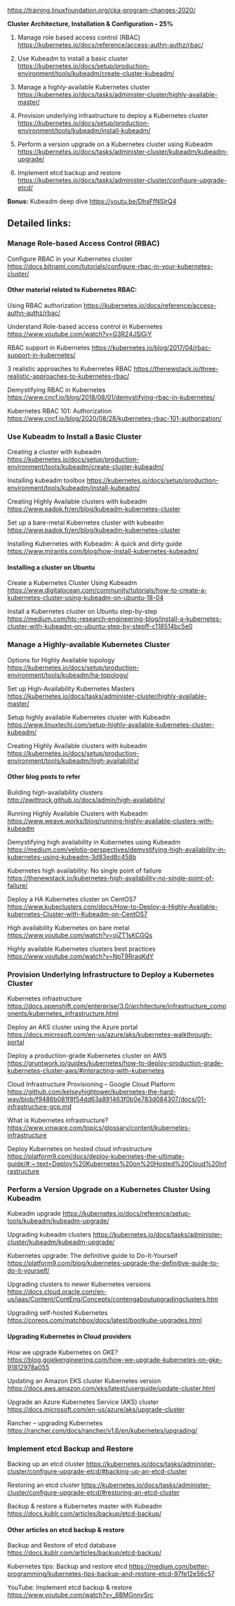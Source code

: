 https://training.linuxfoundation.org/cka-program-changes-2020/


**Cluster Architecture, Installation & Configuration – 25%**

1. Manage role based access control (RBAC)
https://kubernetes.io/docs/reference/access-authn-authz/rbac/

2. Use Kubeadm to install a basic cluster
https://kubernetes.io/docs/setup/production-environment/tools/kubeadm/create-cluster-kubeadm/


3. Manage a highly-available Kubernetes cluster
https://kubernetes.io/docs/tasks/administer-cluster/highly-available-master/


4. Provision underlying infrastructure to deploy a Kubernetes cluster
https://kubernetes.io/docs/setup/production-environment/tools/kubeadm/install-kubeadm/

5. Perform a version upgrade on a Kubernetes cluster using Kubeadm
https://kubernetes.io/docs/tasks/administer-cluster/kubeadm/kubeadm-upgrade/

6. Implement etcd backup and restore
https://kubernetes.io/docs/tasks/administer-cluster/configure-upgrade-etcd/

**Bonus:**
Kubeadm deep dive
https://youtu.be/DhsFfNSIrQ4


## Detailed links:


### Manage Role-based Access Control (RBAC)
Configure RBAC in your Kubernetes cluster
https://docs.bitnami.com/tutorials/configure-rbac-in-your-kubernetes-cluster/


#### Other material related to Kubernetes RBAC:

Using RBAC authorization
https://kubernetes.io/docs/reference/access-authn-authz/rbac/

Understand Role-based access control in Kubernetes
https://www.youtube.com/watch?v=G3R24JSlGjY

RBAC support in Kubernetes
https://kubernetes.io/blog/2017/04/rbac-support-in-kubernetes/


3 realistic approaches to Kubernetes RBAC
https://thenewstack.io/three-realistic-approaches-to-kubernetes-rbac/


Demystifying RBAC in Kubernetes
https://www.cncf.io/blog/2018/08/01/demystifying-rbac-in-kubernetes/


Kubernetes RBAC 101: Authorization
https://www.cncf.io/blog/2020/08/28/kubernetes-rbac-101-authorization/

### Use Kubeadm to Install a Basic Cluster

Creating a cluster with kubeadm
https://kubernetes.io/docs/setup/production-environment/tools/kubeadm/create-cluster-kubeadm/

Installing kubeadm toolbox
https://kubernetes.io/docs/setup/production-environment/tools/kubeadm/install-kubeadm/

Creating Highly Available clusters with kubeadm
https://www.padok.fr/en/blog/kubeadm-kubernetes-cluster

Set up a bare-metal Kubernetes cluster with kubeadm
https://www.padok.fr/en/blog/kubeadm-kubernetes-cluster

Installing Kubernetes with Kubeadm: A quick and dirty guide
https://www.mirantis.com/blog/how-install-kubernetes-kubeadm/

#### Installing a cluster on Ubuntu

Create a Kubernetes Cluster Using Kubeadm
https://www.digitalocean.com/community/tutorials/how-to-create-a-kubernetes-cluster-using-kubeadm-on-ubuntu-18-04

Install a Kubernetes cluster on Ubuntu step-by-step
https://medium.com/htc-research-engineering-blog/install-a-kubernetes-cluster-with-kubeadm-on-ubuntu-step-by-stepff-c118514bc5e0

### Manage a Highly-available Kubernetes Cluster

Options for Highly Available topology
https://kubernetes.io/docs/setup/production-environment/tools/kubeadm/ha-topology/

Set up High-Availability Kubernetes Masters
https://kubernetes.io/docs/tasks/administer-cluster/highly-available-master/

Setup highly available Kubernetes cluster with Kubeadm
https://www.linuxtechi.com/setup-highly-available-kubernetes-cluster-kubeadm/

Creating Highly Available clusters with kubeadm
https://kubernetes.io/docs/setup/production-environment/tools/kubeadm/high-availability/


#### Other blog posts to refer

Building high-availability clusters
http://pwittrock.github.io/docs/admin/high-availability/

Running Highly Available Clusters with Kubeadm
https://www.weave.works/blog/running-highly-available-clusters-with-kubeadm

Demystifying high availability in Kubernetes using Kubeadm
https://medium.com/velotio-perspectives/demystifying-high-availability-in-kubernetes-using-kubeadm-3d83ed8c458b

Kubernetes high availability: No single point of failure
https://thenewstack.io/kubernetes-high-availability-no-single-point-of-failure/

Deploy a HA Kubernetes cluster on CentOS7
https://www.kubeclusters.com/docs/How-to-Deploy-a-Highly-Available-kubernetes-Cluster-with-Kubeadm-on-CentOS7

High availability Kubernetes on bare metal
https://www.youtube.com/watch?v=ojZT1sKCGQs

Highly available Kubernetes clusters best practices
https://www.youtube.com/watch?v=NpT9RraqKdY

### Provision Underlying Infrastructure to Deploy a Kubernetes Cluster

Kubernetes infrastructure
https://docs.openshift.com/enterprise/3.0/architecture/infrastructure_components/kubernetes_infrastructure.html

Deploy an AKS cluster using the Azure portal
https://docs.microsoft.com/en-us/azure/aks/kubernetes-walkthrough-portal

Deploy a production-grade Kubernetes cluster on AWS
https://gruntwork.io/guides/kubernetes/how-to-deploy-production-grade-kubernetes-cluster-aws/#interacting-with-kubernetes

Cloud Infrastructure Provisioning – Google Cloud Platform
https://github.com/kelseyhightower/kubernetes-the-hard-way/blob/f9486b081f8f54dd63a891463f0b0e783d084307/docs/01-infrastructure-gcp.md


What is Kubernetes infrastructure?
https://www.vmware.com/topics/glossary/content/kubernetes-infrastructure

Deploy Kubernetes on hosted cloud infrastructure
https://platform9.com/docs/deploy-kubernetes-the-ultimate-guide/#:~:text=Deploy%20Kubernetes%20on%20Hosted%20Cloud%20Infrastructure

### Perform a Version Upgrade on a Kubernetes Cluster Using Kubeadm

Kubeadm upgrade
https://kubernetes.io/docs/reference/setup-tools/kubeadm/kubeadm-upgrade/

Upgrading kubeadm clusters
https://kubernetes.io/docs/tasks/administer-cluster/kubeadm/kubeadm-upgrade/

Kubernetes upgrade: The definitive guide to Do-It-Yourself
https://platform9.com/blog/kubernetes-upgrade-the-definitive-guide-to-do-it-yourself/

Upgrading clusters to newer Kubernetes versions
https://docs.cloud.oracle.com/en-us/iaas/Content/ContEng/Concepts/contengaboutupgradingclusters.htm

Upgrading self-hosted Kubernetes
https://coreos.com/matchbox/docs/latest/bootkube-upgrades.html

#### Upgrading Kubernetes in Cloud providers

How we upgrade Kubernetes on GKE?
https://blog.gojekengineering.com/how-we-upgrade-kubernetes-on-gke-91812978a055

Updating an Amazon EKS cluster Kubernetes version
https://docs.aws.amazon.com/eks/latest/userguide/update-cluster.html

Upgrade an Azure Kubernetes Service (AKS) cluster
https://docs.microsoft.com/en-us/azure/aks/upgrade-cluster

Rancher – upgrading Kubernetes
https://rancher.com/docs/rancher/v1.6/en/kubernetes/upgrading/

### Implement etcd Backup and Restore

Backing up an etcd cluster
https://kubernetes.io/docs/tasks/administer-cluster/configure-upgrade-etcd/#backing-up-an-etcd-cluster

Restoring an etcd cluster
https://kubernetes.io/docs/tasks/administer-cluster/configure-upgrade-etcd/#restoring-an-etcd-cluster

Backup & restore a Kubernetes master with Kubeadm
https://docs.kublr.com/articles/backup/etcd-backup/

#### Other articles on etcd backup & restore

Backup and Restore of etcd database
https://docs.kublr.com/articles/backup/etcd-backup/

Kubernetes tips: Backup and restore etcd
https://medium.com/better-programming/kubernetes-tips-backup-and-restore-etcd-97fe12e56c57

YouTube: Implement etcd backup & restore
https://www.youtube.com/watch?v=_6BMGnnySrc
